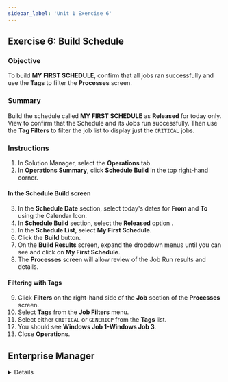 ```yaml
---
sidebar_label: 'Unit 1 Exercise 6'
---
```


## Exercise 6: Build Schedule

### Objective

To build **MY FIRST SCHEDULE**, confirm that all jobs ran successfully and use the **Tags** to filter the **Processes** screen.

### Summary

Build the schedule called **MY FIRST SCHEDULE** as **Released** for today only. View to confirm that the Schedule and its Jobs run successfully. Then use the **Tag Filters** to filter the job list to display just the ```CRITICAL``` jobs.

### Instructions

1.	In Solution Manager, select the **Operations** tab.
2.  In **Operations Summary**, click **Schedule Build** in the top right-hand corner.

#### In the Schedule Build screen

3.	In the **Schedule Date** section, select today's dates for **From** and **To** using the Calendar Icon.
4.	In **Schedule Build** section, select the **Released** option .
5.  In the **Schedule List**, select **My First Schedule**.
6.  Click the **Build** button.
7.	On the **Build Results** screen, expand the dropdown menus until you can see and click on **My First Schedule**.
8.	The **Processes** screen will allow review of the Job Run results and details.

#### Filtering with Tags

9.  Click **Filters** on the right-hand side of the **Job** section of the **Processes** screen.
10. Select **Tags** from the **Job Filters** menu.
11. Select either ```CRITICAL``` or ```GENERICP``` from the **Tags** list.
12. You should see **Windows Job 1-Windows Job 3**.
13. Close **Operations**.


## Enterprise Manager

<details>

:::tip [Walkthrough Video - Unit 1 Exercise 6](../static/videobasic/U1E6.mp4)

:::

1.	Under the **Operation** topic, double-click on **Schedule Build**. 
2.	In the **Schedule Selection** section, select **My First Schedule** to build.
3.	In the **SchedulE Date** section, click the **Calendar** button to select today's date for both **Start** and **Stop**. 
4.	Click the **Build** button.
5.	In the **Build Properties** window, select the **Released** option.
6.	Click the **OK** button.
7.	Close the **Build Schedules** screen.

#### In the Matrix screen
8.	Under the **Operation** topic, double-click on **Matrix**.
9.  Select the **My First Schedule** in the top half of the **Matrix**.
10. Validate that the jobs in the lower half of the screen have all completed successfully.

#### Filtering with Tags
11. Click **Filter** icon in the top right-hand corner of the **Matrix** screen.
12. Select **Tags** tab from the **Job Filters** pop-up.
13. Select either ```CRITICAL``` or ```GENERICP``` from the **Tags** list.
14. Click **OK**.
14. You should see **Windows Job 1-Windows Job 3**.

</details>
